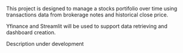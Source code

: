 This project is designed to manage a stocks portifolio over time using transactions data from brokerage notes and historical close price.

Yfinance and Streamlit will be used to support data retrieving and dashboard creation.

Description under development

